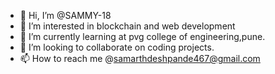 - 👋 Hi, I’m @SAMMY-18
- 👀 I’m interested in blockchain and web development
- 🌱 I’m currently learning at pvg college of engineering,pune.
- 💞️ I’m looking to collaborate on coding projects.
- 📫 How to reach me @samarthdeshpande467@gmail.com

<!---
SAMMY-18/SAMMY-18 is a ✨ special ✨ repository because its `README.md` (this file) appears on your GitHub profile.
You can click the Preview link to take a look at your changes.
--->
